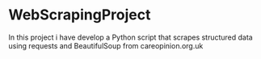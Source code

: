 # WebScrapingProject
In this project i have develop a Python script that scrapes structured data using requests and BeautifulSoup from careopinion.org.uk

